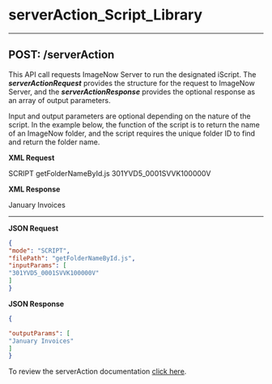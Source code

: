 serverAction_Script_Library
==================
----------


POST: /serverAction
-------------

This API call requests ImageNow Server to run the designated iScript. The ***serverActionRequest*** provides the structure for the request to ImageNow Server, and the ***serverActionResponse*** provides the optional response as an array of output parameters.


Input and output parameters are optional depending on the nature of the script. In the example below, the function of the script is to return the name of an ImageNow folder, and the script requires the unique folder ID to find and return the folder name.

**XML Request**


<serverActionRequest>
<mode>SCRIPT</mode>
<filePath>getFolderNameById.js</filePath>
<inputParams>
<inputParam>301YVD5_0001SVVK100000V</inputParam>
</inputParams>
</serverActionRequest>


**XML Response**

<serverActionResponse>
<outputParams>
<outputParam>January Invoices</outputParam>
</outputParams>
</serverActionResponse>



----------


**JSON Request**
```json
{
"mode": "SCRIPT",
"filePath": "getFolderNameById.js",
"inputParams": [
"301YVD5_0001SVVK100000V"
]
}
```




**JSON Response**
```json
{

"outputParams": [
"January Invoices"
]
}
```



To review the serverAction documentation [click here](https://docs.perceptivesoftware.com/robohelp/robo/server/6.7/PDM/en_US/Subsystems/integrationserver/Operations/ServerAction/POST___serverAction.htm).
